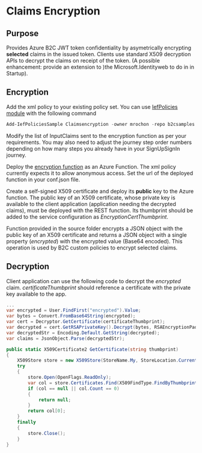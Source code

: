 # Claims Encryption
## Purpose
Provides Azure B2C JWT token confidentiality by asymetrically encrypting **selected** claims in the issued token. Clients use standard X509 decryption APIs to decrypt the claims on receipt of the token. (A possible enhancement: provide an extension to )the Microsoft.Identityweb to do in in Startup).

## Encryption

Add the xml policy to your existing policy set. You can use [IefPolicies module](https://www.powershellgallery.com/packages/IefPolicies) with the following command

```PowerShell
Add-IefPoliciesSample Claimsencryption -owner mrochon -repo b2csamples
```

Modify the list of InputClaims sent to the encryption function as per your requirements. You may also need to adjust the journey step order numbers depending on how many steps you already have in your SignUpSignIn journey.

Deploy the [encryption function](https://github.com/mrochon/b2csamples/tree/master/Policies/ClaimsEncryption/source) as an Azure Function. The xml policy currently expects it to allow anonymous access. Set the url of the deployed function in your conf.json file.

Create a self-signed X509 certificate and deploy its **public** key to the Azure function. The public key of an X509 certificate, whose private key is available to the client application (application needing the decrypted claims), must be deployed with the REST function. Its thumbprint should be added to the service configuration as *EncryptionCertThumbprint*.

Function provided in the source folder encrypts a JSON object with the public key of an X509 certificate and returns a JSON object with a single property (*encrypted*) with the encrypted value (Base64 encoded). This operation is used by B2C custom policies to encrypt selected claims.

## Decryption

Client application can use the following code to decrypt the *encrypted* claim. *certificateThumbprint* should reference a certificate with the private key available to the app.

```CS
...
var encrypted = User.FindFirst("encrypted").Value;
var bytes = Convert.FromBase64String(encrypted);
var cert = Decryptor.GetCertificate(certificateThumbprint);
var decrypted = cert.GetRSAPrivateKey().Decrypt(bytes, RSAEncryptionPadding.OaepSHA256);
var decryptedStr = Encoding.Default.GetString(decrypted);
var claims = JsonObject.Parse(decryptedStr);

public static X509Certificate2 GetCertificate(string thumbprint)
{
    X509Store store = new X509Store(StoreName.My, StoreLocation.CurrentUser);
    try
    {
        store.Open(OpenFlags.ReadOnly);
        var col = store.Certificates.Find(X509FindType.FindByThumbprint, thumbprint, false);
        if (col == null || col.Count == 0)
        {
            return null;
        }
        return col[0];
    }
    finally
    {
        store.Close();
    }
}
```

